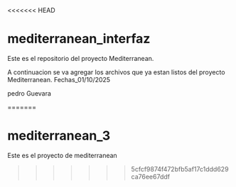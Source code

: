 <<<<<<< HEAD
# mediterranean_interfaz
Este es el repositorio del proyecto Mediterranean.

A continuacion se va agregar los archivos que ya estan listos del proyecto Mediterranean. 
Fechas_01/10/2025

pedro Guevara 



=======
# mediterranean_3
Este es el proyecto de mediterranean 
>>>>>>> 5cfcf9874f472bfb5af17c1ddd629ca76ee67ddf
